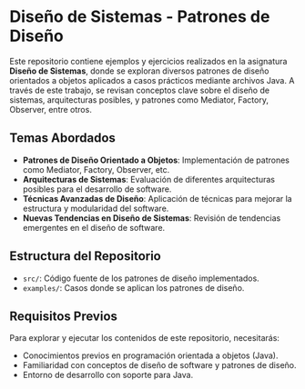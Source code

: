 # Diseño de Sistemas - Patrones de Diseño

Este repositorio contiene ejemplos y ejercicios realizados en la asignatura **Diseño de Sistemas**, donde se exploran diversos patrones de diseño orientados a objetos aplicados a casos prácticos mediante archivos Java. A través de este trabajo, se revisan conceptos clave sobre el diseño de sistemas, arquitecturas posibles, y patrones como Mediator, Factory, Observer, entre otros.

## Temas Abordados

- **Patrones de Diseño Orientado a Objetos**: Implementación de patrones como Mediator, Factory, Observer, etc.
- **Arquitecturas de Sistemas**: Evaluación de diferentes arquitecturas posibles para el desarrollo de software.
- **Técnicas Avanzadas de Diseño**: Aplicación de técnicas para mejorar la estructura y modularidad del software.
- **Nuevas Tendencias en Diseño de Sistemas**: Revisión de tendencias emergentes en el diseño de software.

## Estructura del Repositorio

- `src/`: Código fuente de los patrones de diseño implementados.
- `examples/`: Casos donde se aplican los patrones de diseño.

## Requisitos Previos

Para explorar y ejecutar los contenidos de este repositorio, necesitarás:

- Conocimientos previos en programación orientada a objetos (Java).
- Familiaridad con conceptos de diseño de software y patrones de diseño.
- Entorno de desarrollo con soporte para Java.

